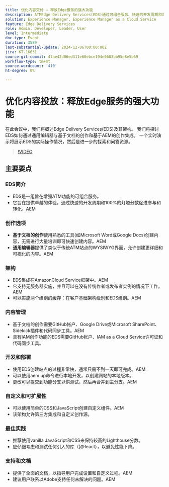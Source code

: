 ```yaml
---
title: 优化内容交付 — 释放Edge服务的强大功能
description: ATMEdge Delivery Services(EDS)通过可组合服务、快速的开发周期和高的Lighthouse得分增强了ATM功能，支持基于文档和WYSIWYG的创作、无服务器体系结构、快速站点创建和广泛的自定义选项。
solution: Experience Manager, Experience Manager as a Cloud Service
feature: Edge Delivery Services
role: Admin, Developer, Leader, User
level: Intermediate
doc-type: Event
duration: 3589
last-substantial-update: 2024-12-06T00:00:00Z
jira: KT-16631
source-git-commit: 47ae42d06ed311e60ebce194e0683bb95e8e5b69
workflow-type: tm+mt
source-wordcount: '410'
ht-degree: 0%

---
```



# 优化内容投放：释放Edge服务的强大功能

在此会议中，我们将概述Edge Delivery Services(EDS)及其架构。 我们将探讨EDS如何通过通用编辑器与基于文档的创作和基于AEM的创作集成。 一个实时演示将展示EDS的实际操作情况，然后是进一步的探索和问答资源。

>[!VIDEO](https://video.tv.adobe.com/v/3440938/?learn=on&enablevpops)

## 主要要点

### EDS简介

* EDS是一组旨在增强ATM功能的可组合服务&#x200B;。
* 它旨在提供卓越的体验，通过快速的开发周期和100%的灯塔分数促进参与和转化。&#x200B;AEM

### 创作选项

* **基于文档的创作**&#x200B;使用熟悉的工具(如Microsoft Word或Google Docs)创建内容，无需进行大量培训即可快速创建内容。&#x200B;AEM
* **通用编辑器**&#x200B;提供了类似于传统ATM站点的WYSIWYG界面，允许创建更详细和可视化的内容。&#x200B;AEM

### 架构

* EDS集成在AmazonCloud Service框架中。&#x200B;AEM
* 它支持无服务器实施，并且可以在没有传统作者或发布者实例的情况下工作。&#x200B;AEM
* 可以实施两个级别的缓存：在客户基础架构级别和EDS级别。&#x200B;AEM

### 内容管理

* 基于文档的创作需要GitHub帐户、Google Drive或Microsoft SharePoint、Sidekick插件和代码同步工具。&#x200B;AEM
* 具有IAM创作功能的EDS需要GitHub帐户、IAM as a Cloud Service许可证和代码同步工具。

### 开发和部署

* 使用EDS创建站点的过程非常快，通常只需不到一天即可完成。&#x200B;AEM
* 可以使用aem up命令进行本地开发，以创建网站的本地版本。
* 更改可以提交到功能分支以供测试，然后再合并到主分支。&#x200B;AEM

### 自定义和可扩展性

* 可以使用简单的CSS和JavaScript创建自定义组件。&#x200B;AEM
* 该架构允许第三方集成和自定义创作源。

### 最佳实践

* 推荐使用vanilla JavaScript和CSS来保持较高的Lighthouse分数。
* 应仔细考虑和测试任何引入的库（如React），以避免性能下降。

### 支持和文档

* 提供了全面的文档，以指导用户完成设置和自定义过程。&#x200B;AEM
* 建议用户联系以Adobe支持任何未解决的问题。&#x200B;AEM